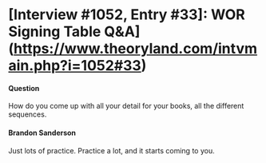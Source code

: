 # [Interview #1052, Entry #33]: WOR Signing Table Q&A](https://www.theoryland.com/intvmain.php?i=1052#33)

#### Question

How do you come up with all your detail for your books, all the different sequences.

#### Brandon Sanderson

Just lots of practice. Practice a lot, and it starts coming to you.

